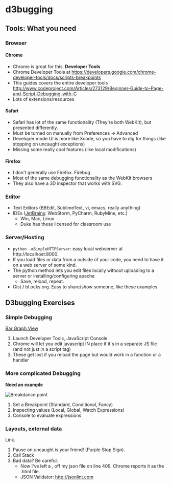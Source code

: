 # d3bugging

## Tools: What you need

###  Browser

#### Chrome

- Chrome is great for this.  __Developer Tools__
- Chrome Developer Tools at https://developers.google.com/chrome-developer-tools/docs/scripts-breakpoints
- This guides covers the entire developer tools http://www.codeproject.com/Articles/273129/Beginner-Guide-to-Page-and-Script-Debugging-with-C
- Lots of extensions/resources

#### Safari

- Safari has lot of the same functionality (They're both WebKit), but presented differently.  
- Must be turned on manually from Preferences -> Advanced
- Developer mode UI is more like Xcode, so you have to dig for things (like stopping on uncaught exceptions)
- Missing some really cool features (like local modifications)

#### Firefox

- I don't generally use Firefox.  Firebug
- Most of the same debugging functionality as the WebKit browsers 
- They also have a 3D inspector that works with SVG.

### Editor

- Text Editors (BBEdit, SublimeText, vi, emacs, really anything)
- IDEs ([JetBrains](http://sites.duke.edu/software/2012/11/19/free-classroom-license-now-available-for-jetbrains-ides/): WebStorm, PyCharm, RubyMine, etc.)
    - Win, Mac, Linux
    - Duke has these licensed for classroom use

### Server/Hosting

- `python -mSimpleHTTPServer`: easy local webserver at http://localhost:8000.
- If you load files or data from a outside of your code, you need to have it on a web server of some kind.
- The python method lets you edit files locally without uploading to a server or installing/configuring apache
    - Save, reload, repeat.
- Gist / bl.ocks.org.  Easy to share/show someone, like these examples

## D3bugging Exercises

### Simple Debugging

[Bar Graph View](http://bl.ocks.org/Leehro/raw/5263797/)

1. Launch Developer Tools, JavaScript Console
2. Chrome will let you edit javascript IN place if it's in a separate JS file (and not just in a script tag)
3. These get lost if you reload the page but would work in a function or a handler

### More complicated Debugging

__Need an example__

![Breakdance point](http://upload.wikimedia.org/wikipedia/commons/thumb/0/00/Break_dance.svg/256px-Break_dance.svg.png)

1. Set a Breakpoint (Standard, Conditional, Fancy)
2. Inspecting values (Local, Global, Watch Expressions)
3. Console to evaluate expressions

### Layouts, external data

Link.

1. Pause on uncaught is your friend! (Purple Stop Sign).
2. Call Stack
3. Bad data?  Be careful.
    - Now I've left a , off my json file on line 409.  Chrome reports it as the .html file.
    - JSON Validator: http://jsonlint.com
